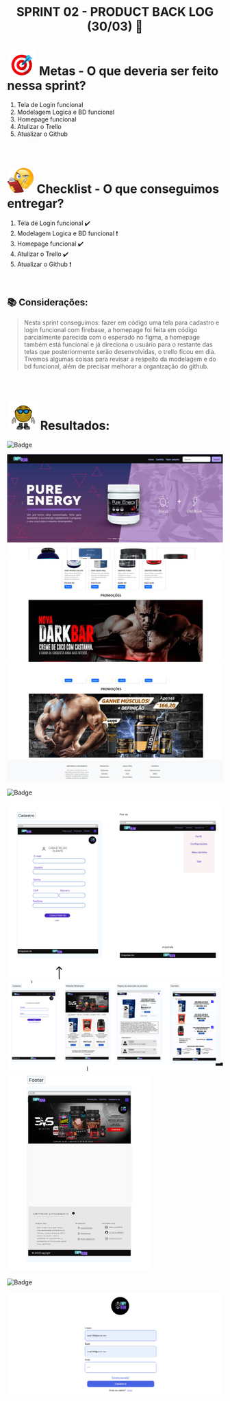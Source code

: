 # <p align="center"> SPRINT 02 - PRODUCT BACK LOG (30/03) 📝 </p>

# <img src="/ReadmeProjeto/alvo.gif" alt="Logo" height="58"> Metas - O que deveria ser feito nessa sprint?

1. Tela de Login funcional
2. Modelagem Logica e BD funcional
3. Homepage funcional
4. Atulizar o Trello
5. Atualizar o Github

<br/>

# <img src="/ReadmeProjeto/emoticonDaCheckList.png" alt="Logo" height="60"> Checklist - O que conseguimos entregar?  

1. Tela de Login funcional ✔️
2. Modelagem Logica e BD funcional ❗
3. Homepage funcional ✔️
4. Atulizar o Trello ✔️
5. Atualizar o Github ❗


<br/>

## 📚 Considerações:

> Nesta sprint conseguimos: fazer em código uma tela para cadastro e login funcional com firebase, a homepage foi feita em código parcialmente parecida com o esperado no figma, a homepage também está funcional e já direciona o usuário para o restante das telas que posteriormente serão desenvolvidas, o trello ficou em dia. Tivemos algumas coisas para revisar a respeito da modelagem e do bd funcional, além de precisar melhorar a organização do github.

<br/>

# <img src="/ReadmeProjeto/resultados.gif" alt="Logo" height="70"> Resultados:

![Badge](https://img.shields.io/badge/Código-homepage-blueviolet)

<img src="/ReadmeProjeto/homepagefuncional.PNG" alt="Logo" height="">
<img src="/ReadmeProjeto/homepagefuncional2.PNG" alt="Logo" height="">
<img src="/ReadmeProjeto/homepagefuncional3.PNG" alt="Logo" height="">

![Badge](https://img.shields.io/badge/Figma-Design-blueviolet)


<img src="/ReadmeProjeto/figma1.PNG" alt="Logo" height="">
<img src="/ReadmeProjeto/figma2.PNG" alt="Logo" height="">
<img src="/ReadmeProjeto/figma3.PNG" alt="Logo" height="">

![Badge](https://img.shields.io/badge/Código-login-blueviolet)

<img src="/ReadmeProjeto/loginfuncional.PNG" alt="Logo" height="">
